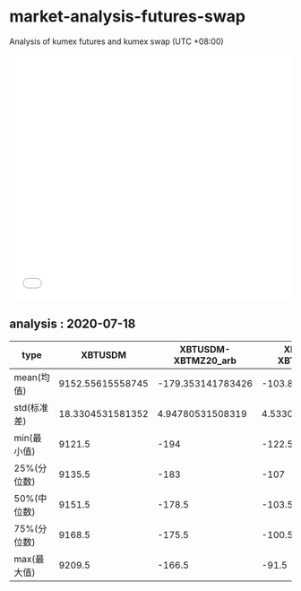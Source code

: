 # market-analysis-futures-swap
Analysis of kumex futures and kumex swap (UTC +08:00)

<iframe width="100%" height="440" src="./data.html" frameborder="no" border="0" scrolling="no"></iframe>

## analysis : 2020-07-18

type|XBTUSDM|XBTUSDM-XBTMZ20_arb|XBTUSDM-XBTMU20_arb|
---|---|---|---
mean(均值) | 9152.55615558745 | -179.353141783426 | -103.845640562813
std(标准差) | 18.3304531581352 | 4.94780531508319 | 4.53302256803267
min(最小值) | 9121.5 | -194 | -122.5
25%(分位数) | 9135.5 | -183 | -107
50%(中位数) | 9151.5 | -178.5 | -103.5
75%(分位数) | 9168.5 | -175.5 | -100.5
max(最大值) | 9209.5 | -166.5 | -91.5

